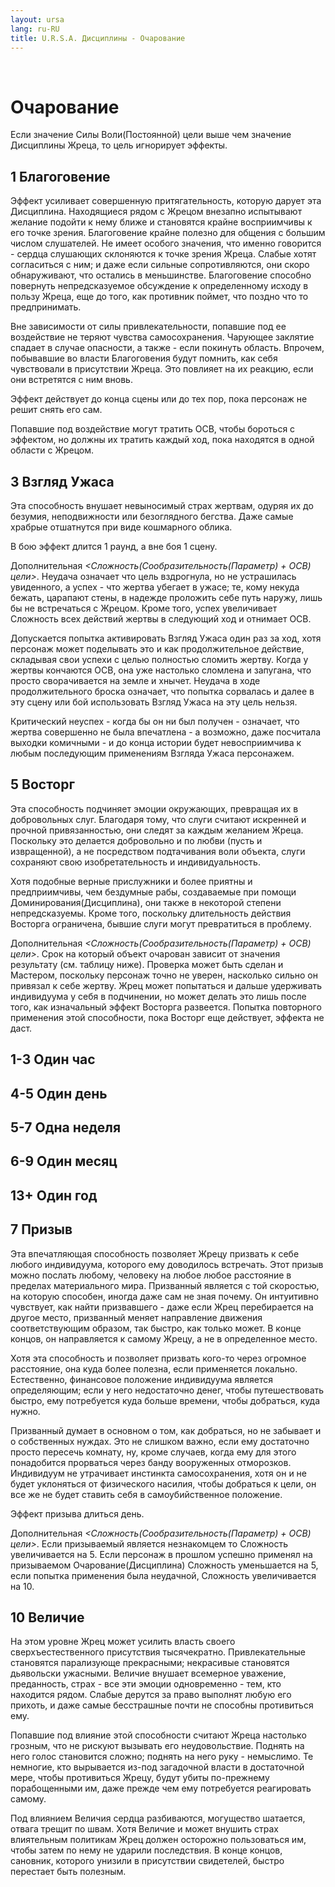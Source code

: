 ```yaml
---
layout: ursa
lang: ru-RU
title: U.R.S.A. Дисциплины - Очарование
---
```


<div id="nav-placeholder"></div>
<script>
$(function(){
  $("#nav-placeholder").load("/ursa_doc/navbar.html");
});
</script>

<br>

# Очарование

Если значение Силы Воли(Постоянной) цели выше чем значение Дисциплины Жреца, то цель игнорирует эффекты.

## **1 Благоговение**

Эффект усиливает совершенную притягательность, которую дарует эта Дисциплина. Находящиеся рядом с Жрецом внезапно испытывают желание подойти к нему ближе и становятся крайне восприимчивы к его точке зрения. Благоговение крайне полезно для общения с большим числом слушателей. Не имеет особого значения, что именно говорится - сердца слушающих склоняются к точке зрения Жреца. Слабые хотят согласиться с ним; и даже если сильные сопротивляются, они скоро обнаруживают, что остались в меньшинстве. Благоговение способно повернуть непредсказуемое обсуждение к определенному исходу в пользу Жреца, еще до того, как противник поймет, что поздно что то предпринимать.

Вне зависимости от силы привлекательности, попавшие под ее воздействие не теряют чувства самосохранения. Чарующее заклятие спадает в случае опасности, а также - если покинуть область. Впрочем, побывавшие во власти Благоговения будут помнить, как себя чувствовали в присутствии Жреца. Это повлияет на их реакцию, если они встретятся с ним вновь.

Эффект действует до конца сцены или до тех пор, пока персонаж не решит снять его сам.

Попавшие под воздействие могут тратить ОСВ, чтобы бороться с эффектом, но должны их тратить каждый ход, пока находятся в одной области с Жрецом.

## **3 Взгляд Ужаса**

Эта способность внушает невыносимый страх жертвам, одуряя их до безумия, неподвижности или безоглядного бегства. Даже самые храбрые отшатнутся при виде кошмарного облика.

В бою эффект длится 1 раунд, а вне боя 1 сцену.

Дополнительная *<Сложность(Сообразительность(Параметр) + ОСВ) цели>*. Неудача означает что цель вздрогнула, но не устрашилась увиденного, а успех - что жертва убегает в ужасе; те, кому некуда бежать, царапают стены, в надежде проложить себе путь наружу, лишь бы не встречаться с Жрецом. Кроме того, успех увеличивает Сложность всех действий жертвы в следующий ход и отнимает ОСВ.

Допускается попытка активировать Взгляд Ужаса один раз за ход, хотя персонаж может поделывать это и как продолжительное действие, складывая свои успехи с целью полностью сломить жертву. Когда у жертвы кончаются ОСВ, она уже настолько сломлена и запугана, что просто сворачивается на земле и хнычет. Неудача в ходе продолжительного броска означает, что попытка сорвалась и далее в эту сцену или бой использовать Взгляд Ужаса на эту цель нельзя.

Критический неуспех - когда бы он ни был получен - означает, что жертва совершенно не была впечатлена - а возможно, даже посчитала выходки комичными - и до конца истории будет невосприимчива к любым последующим применениям Взгляда Ужаса персонажем.

## **5 Восторг**

Эта способность подчиняет эмоции окружающих, превращая их в добровольных слуг. Благодаря тому, что слуги считают искренней и прочной привязанностью, они следят за каждым желанием Жреца. Поскольку это делается добровольно и по любви (пусть и извращенной), а не посредством подтачивания воли объекта, слуги сохраняют свою изобретательность и индивидуальность.

Хотя подобные верные прислужники и более приятны и предприимчивы, чем бездумные рабы, создаваемые при помощи Доминирования(Дисциплина), они также в некоторой степени непредсказуемы. Кроме того, поскольку длительность действия Восторга ограничена, бывшие слуги могут превратиться в проблему.

Дополнительная *<Сложность(Сообразительность(Параметр) + ОСВ) цели>*. Срок на который объект очарован зависит от значения результату (см. таблицу ниже). Проверка может быть сделан и Мастером, поскольку персонаж точно не уверен, насколько сильно он привязал к себе жертву. Жрец может попытаться и дальше удерживать индивидуума у себя в подчинении, но может делать это лишь после того, как изначальный эффект Восторга развеется. Попытка повторного применения этой способности, пока Восторг еще действует, эффекта не даст.

## **1-3 Один час**

## **4-5 Один день**

## **5-7 Одна неделя**

## **6-9 Один месяц**

## **13+ Один год**

## **7 Призыв**

Эта впечатляющая способность позволяет Жрецу призвать к себе любого индивидуума, которого ему доводилось встречать. Этот призыв можно послать любому, человеку на любое любое расстояние в пределах материального мира. Призванный является с той скоростью, на которую способен, иногда даже сам не зная почему. Он интуитивно чувствует, как найти призвавшего - даже если Жрец перебирается на другое место, призванный меняет направление движения соответствующим образом, так быстро, как только может. В конце концов, он направляется к самому Жрецу, а не в определенное место.

Хотя эта способность и позволяет призвать кого-то через огромное расстояние, она куда более полезна, если применяется локально. Естественно, финансовое положение индивидуума является определяющим; если у него недостаточно денег, чтобы путешествовать быстро, ему потребуется куда больше времени, чтобы добраться, куда нужно.

Призванный думает в основном о том, как добраться, но не забывает и о собственных нуждах. Это не слишком важно, если ему достаточно просто пересечь комнату, ну, кроме случаев, когда ему для этого понадобится прорваться через банду вооруженных отморозков. Индивидуум не утрачивает инстинкта самосохранения, хотя он и не будет уклоняться от физического насилия, чтобы добраться к цели, он все же не будет ставить себя в самоубийственное положение.

Эффект призыва длиться день.

Дополнительная *<Сложность(Сообразительность(Параметр) + ОСВ) цели>*. Если призываемый является незнакомцем то Сложность увеличивается на 5. Если персонаж в прошлом успешно применял на призываемом Очарование(Дисциплина) Сложность уменьшается на 5, если попытка применения была неудачной, Сложность увеличивается на 10.

## **10 Величие**

На этом уровне Жрец может усилить власть своего сверхъестественного присутствия тысячекратно. Привлекательные становятся парализующе прекрасными; некрасивые становятся дьявольски ужасными. Величие внушает всемерное уважение, преданность, страх - все эти эмоции одновременно - тем, кто находится рядом. Слабые дерутся за право выполнят любую его прихоть, и даже самые бесстрашные почти не способны противиться ему.

Попавшие под влияние этой способности считают Жреца настолько грозным, что не рискуют вызывать его неудовольствие. Поднять на него голос становится сложно; поднять на него руку - немыслимо. Те немногие, кто вырывается из-под загадочной власти в достаточной мере, чтобы противиться Жрецу, будут убиты по-прежнему порабощенными им, даже прежде чем ему потребуется реагировать самому.

Под влиянием Величия сердца разбиваются, могущество шатается, отвага трещит по швам. Хотя Величие и может внушить страх влиятельным политикам Жрец должен осторожно пользоваться им, чтобы затем по нему не ударили последствия. В конце концов, сановник, которого унизили в присутствии свидетелей, быстро перестает быть полезным.
